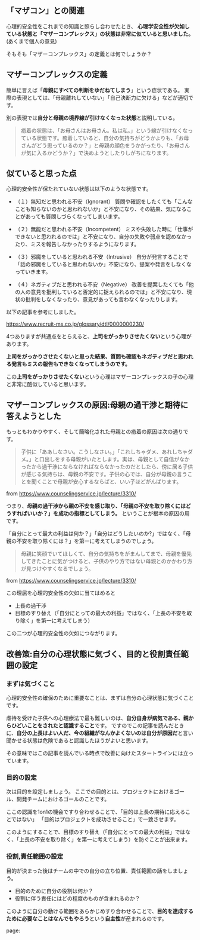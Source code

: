 



## 「マザコン」との関連

心理的安全性をこれまでの知識と照らし合わせたとき、
**心理学安全性が欠如している状態と「マザーコンプレックス」の状態は非常に似ていると思いました。**(あくまで個人の意見)

そもそも「マザーコンプレックス」の定義とは何でしょうか？


## マザーコンプレックスの定義

簡単に言えば「**母親にすべての判断をゆだねてしまう**」という症状である。
実際の表現としては、「母親離れしていない」「自己決断力に欠ける」などが適切です。

別の表現では**自分と母親の境界線が引けなくなった状態**と説明している。

> 癒着の状態は、「お母さんはお母さん。私は私。」という線が引けなくなっている状態です。癒着していると、自分の気持ちがどうかよりも、「お母さんがどう思っているのか？」と母親の顔色をうかがったり、「お母さんが気に入るかどうか？」で決めようとしたりしがちになります。


## 似ていると思った点

心理的安全性が保たれていない状態は以下のような状態です。

- （１）無知だと思われる不安（Ignorant）
質問や確認をしたくても「こんなことも知らないのかと思われないか」と不安になり、その結果、気になることがあっても質問しづらくなってしまいます。

- （２）無能だと思われる不安（Incompetent）
ミスや失敗した時に「仕事ができないと思われるのでは」と不安になり、自分の失敗や弱点を認めなかったり、ミスを報告しなかったりするようになります。

- （３）邪魔をしていると思われる不安（Intrusive）
自分が発言することで「話の邪魔をしていると思われないか」不安になり、提案や発言をしなくなっていきます。

- （４）ネガティブだと思われる不安（Negative）
改善を提案したくても「他の人の意見を批判していると否定的に捉えられるのでは」と不安になり、現状の批判をしなくなったり、意見があっても言わなくなったりします。

以下の記事を参考にしました。

https://www.recruit-ms.co.jp/glossary/dtl/0000000230/

4つありますが共通点をとらえると、**上司をがっかりさせたくない**という心理があります。

**上司をがっかりさせたくないと思った結果、質問も確認もネガティブだと思われる発言もミスの報告もできなくなってしまうのです。**

この**上司をがっかりさせたくない**という心理はマザーコンプレックスの子の心理と非常に酷似していると思います。



## マザーコンプレックスの原因:母親の過干渉と期待に答えようとした

もっともわかりやすく、そして簡略化された母親との癒着の原因は次の通りです。

> 子供に「ああしなさい。こうしなさい。」「これしちゃダメ、あれしちゃダメ。」と口出しをする母親がいたとします。実は、母親として自信がなかったから過干渉にならなければならなかったのだとしたら、傍に居る子供が感じる気持ちは、母親の不安です。子供の心では、自分が母親の言うことを聞くことで母親が安心するならばと、いい子ほどがんばります。

from https://www.counselingservice.jp/lecture/3310/

つまり、**母親の過干渉から親の不安を感じ取り、「母親の不安を取り除くにはどうすればいいか？」を成功の指標としてしまう。** ということが根本の原因の用です。

「自分にとって最大の利益は何か？」「自分はどうしたいのか?」ではなく、「母親の不安を取り除くには？」を第一に考えてしまうのでしょう。

> 母親に笑顔でいてほしくて、自分の気持ちをがまんしてまで、母親を優先してきたことに気がつけると、子供のやり方ではない母親とのかかわり方が見つけやすくなるでしょう。

from https://www.counselingservice.jp/lecture/3310/

この理屈を心理的安全性の欠如に当てはめると

- 上長の過干渉
- 目標のすり替え（「自分にとっての最大の利益」ではなく、「上長の不安を取り除く」を第一に考えてしまう）

この二つが心理的安全性の欠如につながります。



## 改善策:自分の心理状態に気づく、目的と役割責任範囲の設定

### まずは気づくこと

心理的安全性の確保のために重要なことは、まずは自分の心理状態に気づくことです。

虐待を受けた子供への心理療法で最も難しいのは、**自分自身が病気である、親からひどいことをされたと認識すること**です。
ですのでこの記事を読んだときに、**自分の上長はよい人だ、今の組織がなんかよくないのは自分が原因だ**と言い聞かせる状態は危険であると認識したほうがよいと思います。

その意味ではこの記事を読んでいる時点で改善に向けたスタートラインには立っています。



### 目的の設定

次は目的を設定しましょう。
ここでの目的とは、プロジェクトにおけるゴール、開発チームにおけるゴールのことです。

ここの認識を1on1の機会ですり合わせることで、「目的は上長の期待に応えることではない」
「目的はプロジェクトを成功させること」で一致させます。

このようにすることで、目標のすり替え（「自分にとっての最大の利益」ではなく、「上長の不安を取り除く」を第一に考えてしまう）を防ぐことが出来ます。


### 役割,責任範囲の設定

目的が決まった後はチームの中での自分の立ち位置、責任範囲の話をしましょう。

- 目的のために自分の役割は何か？
- 役割に伴う責任にはどの程度のものが含まれるのか？

このように自分の動ける範囲をあらかじめすり合わせることで、**目的を達成するために必要なことはなんでもやろう**という**自主性**が産まれるのです。










page:








